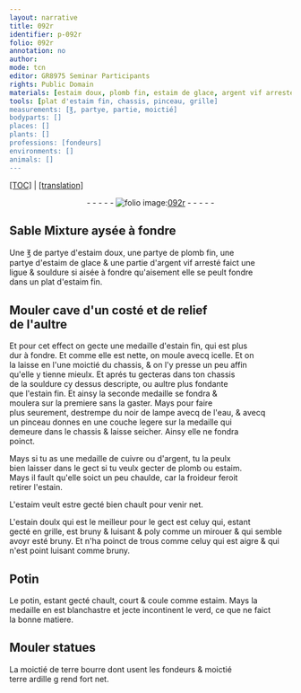 ```yaml
---
layout: narrative
title: 092r
identifier: p-092r
folio: 092r
annotation: no
author:
mode: tcn
editor: GR8975 Seminar Participants
rights: Public Domain
materials: [estaim doux, plomb fin, estaim de glace, argent vif arresté, souldure, estaim fin, estain fin, noir de lampe, eau, cuivre, argent, plomb, estaim, estain, estain doulx, Potin, potin, verd, terre bourre dont usent les fondeurs, terre ardille]
tools: [plat d'estaim fin, chassis, pinceau, grille]
measurements: [℥, partye, partie, moictié]
bodyparts: []
places: []
plants: []
professions: [fondeurs]
environments: []
animals: []
---
```


 <p><a href="{{ site.baseurl }}/normalized/">[TOC]</a> | <a href="{{ site.baseurl }}/texts/p-092r_tl/" target="_blank">[translation]</a></p><div class="folio" align="center">- - - - - <a href="http://gallica.bnf.fr/ark:/12148/btv1b10500001g/f189.image" target="_blank"><img src="https://cu-mkp.github.io/2017-workshop-edition/assets/photo-icon.png" alt="folio image: " style="display:inline-block; margin-bottom:-3px;"/>092r</a> - - - - - </div>  
  

## <span class="del">Sable</span> Mixture aysée à fondre

 
Une <span class="del"><span class="ms">℥</span> de</span> <span class="ms">partye</span> d'<span class="m">estaim doux</span>, une <span class="ms">partye</span> de <span class="m">plomb fin</span>, une<br/> <span class="ms">partye</span> d'<span class="m">estaim de glace</span> & une <span class="ms">partie</span> d'<span class="m">argent vif arresté</span> faict une<br/> ligue & <span class="m">souldure</span> si aisée à fondre qu'aisement elle se peult fondre<br/> dans un <span class="tl">plat d'<span class="m">estaim fin</span></span>.
 
 
  

## Mouler cave d'un costé et de relief<br/> de l'aultre

 
Et pour cet effect on gecte une medaille d'<span class="m">estain fin</span>, qui est plus<br/> dur à fondre. Et co<span class="exp">mm</span>e elle est nette, on moule avecq icelle. Et on<br/> la laisse en l'une moictié du <span class="tl">chassis</span>, & on l'y presse un peu affin<br/> qu'elle y tienne mieulx. Et aprés tu gecteras dans ton <span class="tl">chassis</span><br/> de la <span class="m">souldure</span> cy dessus descripte, ou aultre plus fondante<br/> que l'<span class="m">estain fin</span>. Et ainsy la seconde medaille se fondra &<br/> moulera sur la premiere sans la gaster. Mays pour faire<br/> plus seurement, destrempe du <span class="m">noir de lampe</span> avecq de l'<span class="m">eau</span>, & avecq<br/> un <span class="tl">pinceau</span> donnes en une couche legere sur la medaille qui<br/> demeure dans le <span class="tl">chassis</span> & laisse seicher. Ainsy elle ne fondra<br/> poinct.
 
Mays si tu as une medaille de <span class="m">cuivre</span> ou d'<span class="m">argent</span>, tu la peulx<br/> bien laisser dans le gect si tu veulx gecter de <span class="m">plomb</span> ou <span class="m">estaim</span>.<br/> Mays il fault qu'elle soict un peu chaulde, car la froideur feroit<br/> retirer l'<span class="m">estain</span>.
 
L'<span class="m">estaim</span> veult estre gecté bien chault pour venir net.
 
L'<span class="m">estain doulx</span> qui est le meilleur pour le gect est celuy qui, estant<br/> gecté en <span class="tl">grille</span>, est <span class="del">bruny &</span> luisant & poly co<span class="exp">mm</span>e un mirouer & qui semble<br/> avoyr esté bruny. Et n'ha poinct de trous co<span class="exp">mm</span>e celuy qui est aigre & qui<br/> n'est point luisant co<span class="exp">mm</span>e bruny.
 
 
  

## <span class="m">Potin</span>

 
Le <span class="m">potin</span>, estant gecté chault, court & coule co<span class="exp">mm</span>e <span class="m">estaim</span>. Mays la<br/> medaille en est blanchastre et jecte incontinent le <span class="m">verd</span>, ce que ne faict<br/> la bonne matiere.
 
 
  

## Mouler statues

 
La <span class="ms">moictié</span> de <span class="m">terre bourre dont usent les <span class="pro">fondeurs</span></span> & <span class="ms">moictié</span><br/> <span class="m">terre ardille</span> <span class="del">g</span> rend fort net.
 
 